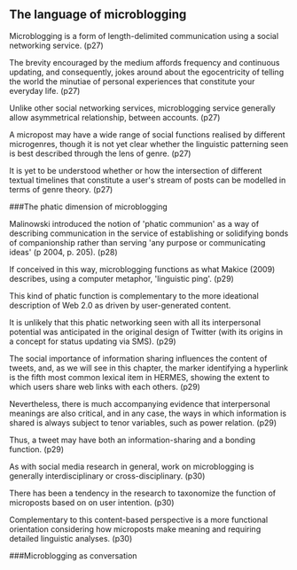 ## The language of microblogging

Microblogging is a form of length-delimited communication using a social networking service. (p27)

The brevity encouraged by the medium affords frequency and continuous updating, and consequently, jokes around about the egocentricity of telling the world the minutiae of personal experiences that constitute your everyday life. (p27)

Unlike other social networking services, microblogging service generally allow asymmetrical relationship, between accounts. (p27)

A micropost may have a wide range of social functions realised by different microgenres, though it is not yet clear whether the linguistic patterning seen is best described through the lens of genre. (p27)

It is yet to be understood whether or how the intersection of different textual timelines that constitute a user's stream of posts can be modelled in terms of genre theory. (p27)

###The phatic dimension of microblogging

Malinowski introduced the notion of 'phatic communion' as a way of describing communication in the service of establishing or solidifying bonds of companionship rather than serving 'any purpose or communicating ideas' (p 2004, p. 205). (p28)

If conceived in this way, microblogging functions as what Makice (2009) describes, using a computer metaphor, 'linguistic ping'. (p29)

This kind of phatic function is complementary to the more ideational description of Web 2.0 as driven by user-generated content.

It is unlikely that this phatic networking seen with all its interpersonal potential was anticipated in the original design of Twitter (with its origins in a concept for status updating via SMS). (p29)

The social importance of information sharing influences the content of tweets, and, as we will see in this chapter, the marker identifying a hyperlink is the fifth most common lexical item in HERMES, showing the extent to which users share web links with each others. (p29)

Nevertheless, there is much accompanying evidence that interpersonal meanings are also critical, and in any case, the ways in which information is shared is always subject to tenor variables, such as power relation. (p29)

Thus, a tweet may have both an information-sharing and a bonding function. (p29)

As with social media research in general, work on microblogging is generally interdisciplinary or cross-disciplinary. (p30)

There has been a tendency in the research to taxonomize the function of microposts based on on user intention. (p30)

Complementary to this content-based perspective is a more functional orientation considering how microposts make meaning and requiring detailed linguistic analyses. (p30)

###Microblogging as conversation



